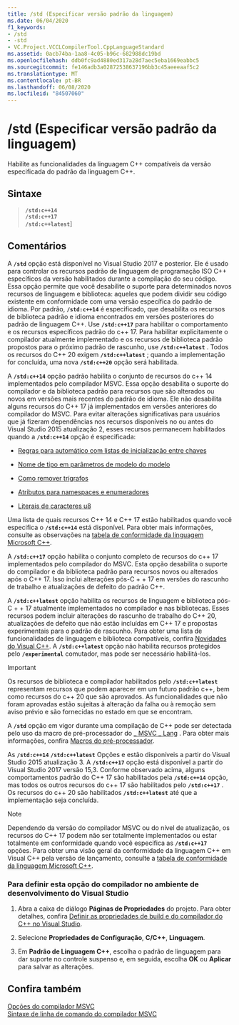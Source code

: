 ```yaml
---
title: /std (Especificar versão padrão da linguagem)
ms.date: 06/04/2020
f1_keywords:
- /std
- -std
- VC.Project.VCCLCompilerTool.CppLanguageStandard
ms.assetid: 0acb74ba-1aa8-4c05-b96c-682988dc19bd
ms.openlocfilehash: ddb0fc9ad4880ed317a28d7aec5eba1669eabbc5
ms.sourcegitcommit: fe146adb3a02872538637196bb3c45aeeeaaf5c2
ms.translationtype: MT
ms.contentlocale: pt-BR
ms.lasthandoff: 06/08/2020
ms.locfileid: "84507060"
---
```

# <a name="std-specify-language-standard-version"></a>/std (Especificar versão padrão da linguagem)

Habilite as funcionalidades da linguagem C++ compatíveis da versão especificada do padrão da linguagem C++.

## <a name="syntax"></a>Sintaxe

> **`/std:c++14`**\
> **`/std:c++17`**\
> **`/std:c++latest`**]

## <a name="remarks"></a>Comentários

A **`/std`** opção está disponível no Visual Studio 2017 e posterior. Ele é usado para controlar os recursos padrão de linguagem de programação ISO C++ específicos da versão habilitados durante a compilação do seu código. Essa opção permite que você desabilite o suporte para determinados novos recursos de linguagem e biblioteca: aqueles que podem dividir seu código existente em conformidade com uma versão específica do padrão de idioma. Por padrão, **`/std:c++14`** é especificado, que desabilita os recursos de biblioteca padrão e idioma encontrados em versões posteriores do padrão de linguagem C++. Use **`/std:c++17`** para habilitar o comportamento e os recursos específicos padrão do c++ 17. Para habilitar explicitamente o compilador atualmente implementado e os recursos de biblioteca padrão propostos para o próximo padrão de rascunho, use **`/std:c++latest`** . Todos os recursos do C++ 20 exigem **`/std:c++latest`** ; quando a implementação for concluída, uma nova **`/std:c++20`** opção será habilitada.

A **`/std:c++14`** opção padrão habilita o conjunto de recursos do c++ 14 implementados pelo compilador MSVC. Essa opção desabilita o suporte do compilador e da biblioteca padrão para recursos que são alterados ou novos em versões mais recentes do padrão de idioma. Ele não desabilita alguns recursos do C++ 17 já implementados em versões anteriores do compilador do MSVC. Para evitar alterações significativas para usuários que já fizeram dependências nos recursos disponíveis no ou antes do Visual Studio 2015 atualização 2, esses recursos permanecem habilitados quando a **`/std:c++14`** opção é especificada:

- [Regras para automático com listas de inicialização entre chaves](https://wg21.link/n3922)

- [Nome de tipo em parâmetros de modelo do modelo](https://wg21.link/n4051)

- [Como remover trígrafos](https://wg21.link/n4086)

- [Atributos para namespaces e enumeradores](https://wg21.link/n4266)

- [Literais de caracteres u8](https://wg21.link/n4267)

Uma lista de quais recursos C++ 14 e C++ 17 estão habilitados quando você especifica o **`/std:c++14`** está disponível. Para obter mais informações, consulte as observações na [tabela de conformidade da linguagem Microsoft C++](../../overview/visual-cpp-language-conformance.md).

A **`/std:c++17`** opção habilita o conjunto completo de recursos do c++ 17 implementados pelo compilador do MSVC. Esta opção desabilita o suporte do compilador e da biblioteca padrão para recursos novos ou alterados após o C++ 17. Isso inclui alterações pós-C + + 17 em versões do rascunho de trabalho e atualizações de defeito do padrão C++.

A **`/std:c++latest`** opção habilita os recursos de linguagem e biblioteca pós-C + + 17 atualmente implementados no compilador e nas bibliotecas. Esses recursos podem incluir alterações do rascunho de trabalho do C++ 20, atualizações de defeito que não estão incluídas em C++ 17 e propostas experimentais para o padrão de rascunho. Para obter uma lista de funcionalidades de linguagem e biblioteca compatíveis, confira [Novidades do Visual C++](../../overview/what-s-new-for-visual-cpp-in-visual-studio.md). A **`/std:c++latest`** opção não habilita recursos protegidos pelo **`/experimental`** comutador, mas pode ser necessário habilitá-los.

> [!IMPORTANT]
> Os recursos de biblioteca e compilador habilitados pelo **`/std:c++latest`** representam recursos que podem aparecer em um futuro padrão c++, bem como recursos do c++ 20 que são aprovados. As funcionalidades que não foram aprovadas estão sujeitas à alteração da falha ou à remoção sem aviso prévio e são fornecidas no estado em que se encontram.

A **`/std`** opção em vigor durante uma compilação de C++ pode ser detectada pelo uso da macro de pré-processador do [ \_ MSVC \_ Lang](../../preprocessor/predefined-macros.md) . Para obter mais informações, confira [Macros do pré-processador](../../preprocessor/predefined-macros.md).

As **`/std:c++14`** **`/std:c++latest`** Opções e estão disponíveis a partir do Visual Studio 2015 atualização 3. A **`/std:c++17`** opção está disponível a partir do Visual Studio 2017 versão 15,3. Conforme observado acima, alguns comportamentos padrão do C++ 17 são habilitados pela **`/std:c++14`** opção, mas todos os outros recursos do c++ 17 são habilitados pelo **`/std:c++17`** . Os recursos do c++ 20 são habilitados **`/std:c++latest`** até que a implementação seja concluída.

> [!NOTE]
> Dependendo da versão do compilador MSVC ou do nível de atualização, os recursos do C++ 17 podem não ser totalmente implementados ou estar totalmente em conformidade quando você especifica as **`/std:c++17`** opções. Para obter uma visão geral da conformidade da linguagem C++ em Visual C++ pela versão de lançamento, consulte a [tabela de conformidade da linguagem Microsoft C++](../../overview/visual-cpp-language-conformance.md).

### <a name="to-set-this-compiler-option-in-the-visual-studio-development-environment"></a>Para definir esta opção do compilador no ambiente de desenvolvimento do Visual Studio

1. Abra a caixa de diálogo **Páginas de Propriedades** do projeto. Para obter detalhes, confira [Definir as propriedades de build e do compilador do C++ no Visual Studio](../working-with-project-properties.md).

1. Selecione **Propriedades de Configuração**, **C/C++**, **Linguagem**.

1. Em **Padrão de Linguagem C++**, escolha o padrão de linguagem para dar suporte no controle suspenso e, em seguida, escolha **OK** ou **Aplicar** para salvar as alterações.

## <a name="see-also"></a>Confira também

[Opções do compilador MSVC](compiler-options.md)<br/>
[Sintaxe de linha de comando do compilador MSVC](compiler-command-line-syntax.md)

